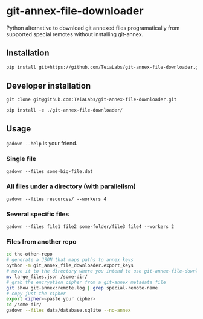 # git-annex-file-downloader

Python alternative to download git annexed files programatically from supported special remotes without installing git-annex.

## Installation

```bash
pip install git+https://github.com/TeiaLabs/git-annex-file-downloader.git@master
```

## Developer installation

`git clone git@github.com:TeiaLabs/git-annex-file-downloader.git`

`pip install -e ./git-annex-file-downloader/`

## Usage

`gadown --help` is your friend.

### Single file

`gadown --files some-big-file.dat`

### All files under a directory (with parallelism)

`gadown --files resources/ --workers 4`

### Several specific files

`gadown --files file1 file2 some-folder/file3 file4 --workers 2`

### Files from another repo

```bash
cd the-other-repo
# generate a JSON that maps paths to annex keys
python -m git_annex_file_downloader.export_keys
# move it to the directory where you intend to use git-annex-file-downloader
mv large_files.json /some-dir/
# grab the encryption cipher from a git-annex metadata file
git show git-annex:remote.log | grep special-remote-name
# copy just the cipher
export cipher=<paste your cipher>
cd /some-dir/
gadown --files data/database.sqlite --no-annex
```
